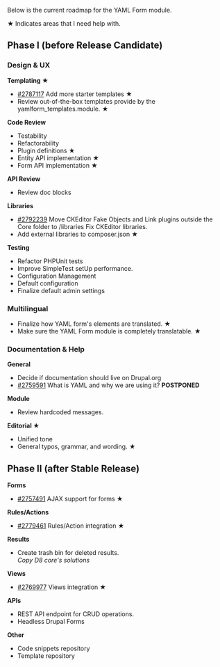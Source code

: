 Below is the current roadmap for the YAML Form module.

★ Indicates areas that I need help with. 

Phase I (before Release Candidate)
----------------------------------

### Design & UX 

**Templating ★**

- [#2787117](https://www.drupal.org/node/2787117)
  Add more starter templates ★
- Review out-of-the-box templates provide by the yamlform_templates.module. ★ 
  
**Code Review**

- Testability
- Refactorability
- Plugin definitions ★
- Entity API implementation ★
- Form API implementation ★

**API Review**

- Review doc blocks

**Libraries**

- [#2792239](https://www.drupal.org/node/2792239)
  Move CKEditor Fake Objects and Link plugins outside the Core folder to /libraries
  Fix CKEditor libraries.
- Add external libraries to composer.json ★

**Testing**

- Refactor PHPUnit tests
- Improve SimpleTest setUp performance.
- Configuration Management
- Default configuration
- Finalize default admin settings

### Multilingual 

- Finalize how YAML form's elements are translated. ★
- Make sure the YAML Form module is completely translatable. ★

### Documentation & Help 

**General**

- Decide if documentation should live on Drupal.org
- [#2759591](https://www.drupal.org/node/2759591)
  What is YAML and why we are using it? **POSTPONED**

**Module**

- Review hardcoded messages.

**Editorial ★**

- Unified tone
- General typos, grammar, and wording. ★


Phase II (after Stable Release)
-------------------------------

**Forms**

- [#2757491](https://www.drupal.org/node/2757491) 
  AJAX support for forms ★ 

**Rules/Actions**

- [#2779461](https://www.drupal.org/node/2779461) 
  Rules/Action integration ★

**Results**

- Create trash bin for deleted results.   
  _Copy D8 core's solutions_ 

**Views**

- [#2769977](https://www.drupal.org/node/2769977) 
  Views integration ★

**APIs** 

- REST API endpoint for CRUD operations.
- Headless Drupal Forms

**Other** 

- Code snippets repository
- Template repository
